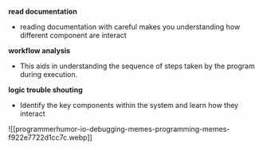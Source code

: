 **read documentation**
- reading documentation with careful makes you understanding how different component are interact 

**workflow analysis**
- This aids in understanding the sequence of steps taken by the program during execution.

**logic trouble shouting** 
- Identify the key components within the system and learn how they interact



![[programmerhumor-io-debugging-memes-programming-memes-f922e7722d1cc7c.webp]]

